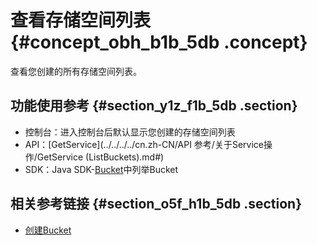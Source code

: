 # 查看存储空间列表 {#concept_obh_b1b_5db .concept}

查看您创建的所有存储空间列表。

## 功能使用参考 {#section_y1z_f1b_5db .section}

-   控制台：进入控制台后默认显示您创建的存储空间列表
-   API：[GetService](../../../../cn.zh-CN/API 参考/关于Service操作/GetService (ListBuckets).md#)
-   SDK：Java SDK-[Bucket](https://help.aliyun.com/document_detail/32012.html)中列举Bucket

## 相关参考链接 {#section_o5f_h1b_5db .section}

-   [创建Bucket](cn.zh-CN/开发指南/管理存储空间/创建存储空间.md#)

